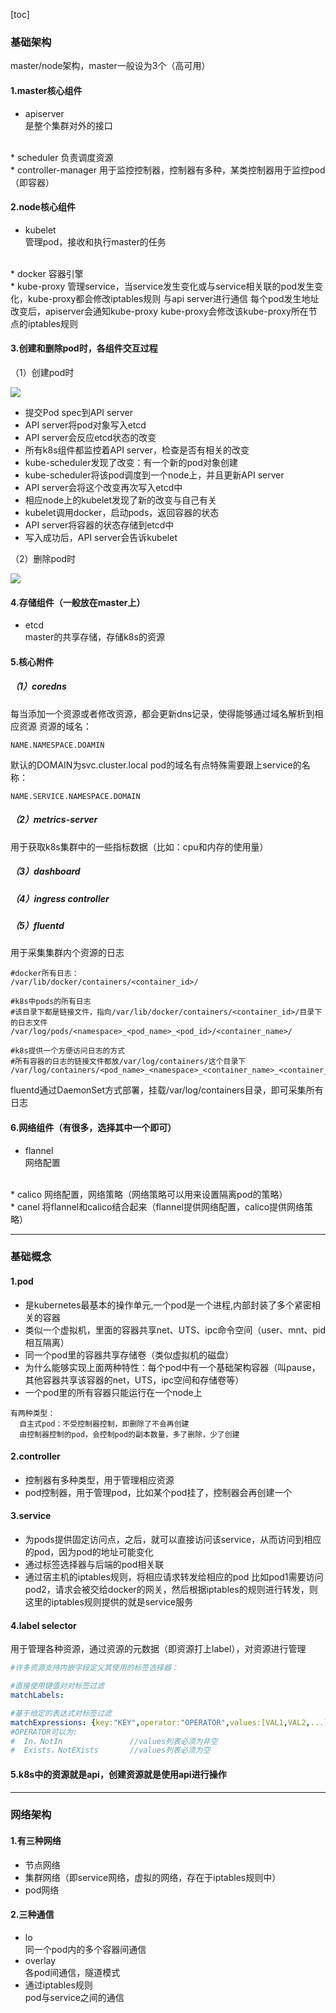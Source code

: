 [toc]
### 基础架构
master/node架构，master一般设为3个（高可用）

#### 1.master核心组件
* apiserver                         
是整个集群对外的接口
</br>
* scheduler 	                     
负责调度资源
</br>
* controller-manager                 
用于监控控制器，控制器有多种，某类控制器用于监控pod（即容器）

#### 2.node核心组件
* kubelet                            
管理pod，接收和执行master的任务
</br>
* docker                             
容器引擎
</br>
* kube-proxy                         
管理service，当service发生变化或与service相关联的pod发生变化，kube-proxy都会修改iptables规则
与api server进行通信
每个pod发生地址改变后，apiserver会通知kube-proxy
kube-proxy会修改该kube-proxy所在节点的iptables规则

#### 3.创建和删除pod时，各组件交互过程
（1）创建pod时

![](./imgs/overview_01.png)
* 提交Pod spec到API server
* API server将pod对象写入etcd
* API server会反应etcd状态的改变
* 所有k8s组件都监控着API server，检查是否有相关的改变
* kube-scheduler发现了改变：有一个新的pod对象创建
* kube-scheduler将该pod调度到一个node上，并且更新API server
* API server会将这个改变再次写入etcd中
* 相应node上的kubelet发现了新的改变与自己有关
* kubelet调用docker，启动pods，返回容器的状态
* API server将容器的状态存储到etcd中
* 写入成功后，API server会告诉kubelet

（2）删除pod时

![](./imgs/overview_02.jpg)

#### 4.存储组件（一般放在master上）
* etcd                               
master的共享存储，存储k8s的资源

#### 5.核心附件

##### （1）coredns                         
每当添加一个资源或者修改资源，都会更新dns记录，使得能够通过域名解析到相应资源
资源的域名：
```shell
NAME.NAMESPACE.DOAMIN
```
默认的DOMAIN为svc.cluster.local
pod的域名有点特殊需要跟上service的名称：
```shell
NAME.SERVICE.NAMESPACE.DOMAIN
```

##### （2）metrics-server
  用于获取k8s集群中的一些指标数据（比如：cpu和内存的使用量）

##### （3）dashboard

##### （4）ingress controller

##### （5）fluentd
用于采集集群内个资源的日志

```shell
#docker所有日志：
/var/lib/docker/containers/<container_id>/

#k8s中pods的所有日志
#该目录下都是链接文件，指向/var/lib/docker/containers/<container_id>/目录下的日志文件
/var/log/pods/<namespace>_<pod_name>_<pod_id>/<container_name>/

#k8s提供一个方便访问日志的方式
#所有容器的日志的链接文件都放/var/log/containers/这个目录下
/var/log/containers/<pod_name>_<namespace>_<container_name>_<container_id>.log
```
fluentd通过DaemonSet方式部署，挂载/var/log/containers目录，即可采集所有日志

#### 6.网络组件（有很多，选择其中一个即可）
* flannel                            
网络配置
</br>
* calico                             
网络配置，网络策略（网络策略可以用来设置隔离pod的策略）
</br>
* canel                              
将flannel和calico结合起来（flannel提供网络配置，calico提供网络策略）

***

### 基础概念
#### 1.pod                               
* 是kubernetes最基本的操作单元,一个pod是一个进程,内部封装了多个紧密相关的容器
* 类似一个虚拟机，里面的容器共享net、UTS、ipc命令空间（user、mnt、pid相互隔离）
* 同一个pod里的容器共享存储卷（类似虚拟机的磁盘）
* 为什么能够实现上面两种特性：每个pod中有一个基础架构容器（叫pause，其他容器共享该容器的net，UTS，ipc空间和存储卷等）
* 一个pod里的所有容器只能运行在一个node上
```
有两种类型：
  自主式pod：不受控制器控制，即删除了不会再创建
  由控制器控制的pod，会控制pod的副本数量，多了删除，少了创建
```
#### 2.controller                        
* 控制器有多种类型，用于管理相应资源
* pod控制器，用于管理pod，比如某个pod挂了，控制器会再创建一个

#### 3.service      
* 为pods提供固定访问点，之后，就可以直接访问该service，从而访问到相应的pod，因为pod的地址可能变化      
* 通过标签选择器与后端的pod相关联
* 通过宿主机的iptables规则，将相应请求转发给相应的pod
比如pod1需要访问pod2，请求会被交给docker的网关，然后根据iptables的规则进行转发，则这里的iptables规则提供的就是service服务

#### 4.label selector                    
用于管理各种资源，通过资源的元数据（即资源打上label），对资源进行管理
```yaml
#许多资源支持内嵌字段定义其使用的标签选择器：

#直接使用键值对对标签过滤
matchLabels:        

#基于给定的表达式对标签过滤
matchExpressions: {key:"KEY",operator:"OPERATOR",values:[VAL1,VAL2,...]
#OPERATOR可以为:
#  In，NotIn               //values列表必须为非空
#  Exists，NotEXists       //values列表必须为空
```

#### 5.k8s中的资源就是api，创建资源就是使用api进行操作

***

### 网络架构
#### 1.有三种网络
* 节点网络
* 集群网络（即service网络，虚拟的网络，存在于iptables规则中）
* pod网络

#### 2.三种通信
* lo                       
同一个pod内的多个容器间通信
* overlay                 
各pod间通信，隧道模式
* 通过iptables规则        
pod与service之间的通信
